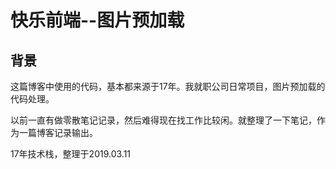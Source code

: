 # 快乐前端--图片预加载

## 背景

这篇博客中使用的代码，基本都来源于17年。我就职公司日常项目，图片预加载的代码处理。

以前一直有做零散笔记记录，然后难得现在找工作比较闲。就整理了一下笔记，作为一篇博客记录输出。

17年技术栈，整理于2019.03.11
